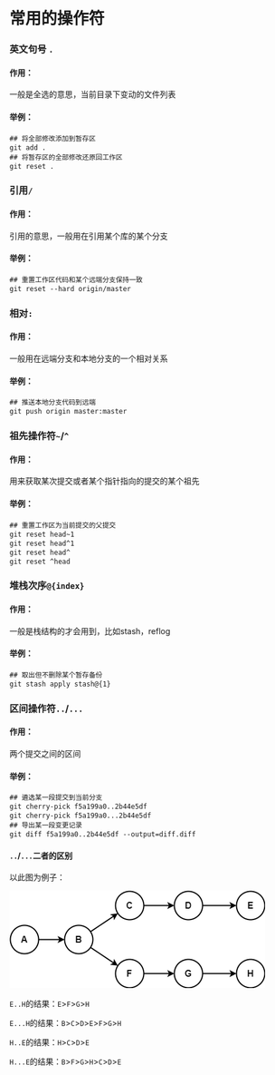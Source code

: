 # 常用的操作符

### 英文句号 `.`

#### 作用：

一般是全选的意思，当前目录下变动的文件列表

#### 举例：

```git
## 将全部修改添加到暂存区
git add .
## 将暂存区的全部修改还原回工作区
git reset .
```

### 引用`/`

#### 作用：

引用的意思，一般用在引用某个库的某个分支

#### 举例：

```git
## 重置工作区代码和某个远端分支保持一致
git reset --hard origin/master
```

### 相对`:`

#### 作用：

一般用在远端分支和本地分支的一个相对关系

#### 举例：

```git
## 推送本地分支代码到远端
git push origin master:master
```

### 祖先操作符`~`/`^`

#### 作用：

用来获取某次提交或者某个指针指向的提交的某个祖先

#### 举例：

```git
## 重置工作区为当前提交的父提交
git reset head~1
git reset head^1
git reset head^
git reset ^head
```

### 堆栈次序`@{index}`

#### 作用：

一般是栈结构的才会用到，比如stash，reflog

#### 举例：

```git
## 取出但不删除某个暂存备份
git stash apply stash@{1}
```

### 区间操作符`..`/`...`

#### 作用：

两个提交之间的区间

#### 举例：

```git
## 遴选某一段提交到当前分支
git cherry-pick f5a199a0..2b44e5df
git cherry-pick f5a199a0...2b44e5df
## 导出某一段变更记录
git diff f5a199a0..2b44e5df --output=diff.diff
```

#### `..`/`...`二者的区别

以此图为例子：

![二者差别](../img/diff.png)

`E..H`的结果：`E`>`F`>`G`>`H`

`E...H`的结果：`B`>`C`>`D`>`E`>`F`>`G`>`H`

`H..E`的结果：`H`>`C`>`D`>`E`

`H...E`的结果：`B`>`F`>`G`>`H`>`C`>`D`>`E`
